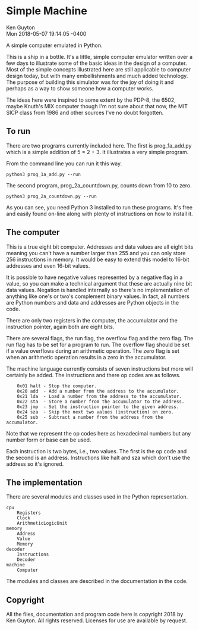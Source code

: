 # Simple Machine

Ken Guyton<br />
Mon 2018-05-07 19:14:05 -0400

A simple computer emulated in Python.

This is a ship in a bottle.  It's a little, simple computer emulator
written over a few days to illustrate some of the basic ideas in the
design of a computer.  Most of the simple concepts illustrated here
are still applicable to computer design today, but with many
embellishments and much added technology.  The purpose of building
this simulator was for the joy of doing it and perhaps as a way to
show someone how a computer works.

The ideas here were inspired to some extent by the PDP-8, the 6502,
maybe Knuth's MIX computer though I'm not sure about that now, the
MIT SICP class from 1986 and other sources I've no doubt forgotten.

## To run

There are two programs currently included here.  The first is
prog_1a_add.py which is a simple addition of 5 = 2 + 3.  It illustrates
a very simple program.

From the command line you can run it this way.

    python3 prog_1a_add.py --run

The second program, prog_2a_countdown.py, counts down from 10 to zero.

    python3 prog_2a_countdown.py --run

As you can see, you need Python 3 installed to run these programs.
It's free and easily found on-line along with plenty of instructions on
how to install it.

## The computer

This is a true eight bit computer.  Addresses and data values are all
eight bits meaning you can't have a number larger than 255 and you can
only store 256 instructions in memory.  It would be easy to extend
this model to 16-bit addresses and even 16-bit values.

It is possible to have negative values represented by a negative flag
in a value, so you can make a technical argument that these are
actually nine bit data values.  Negation is handled internally so
there's no implementation of anything like one's or two's complement
binary values.  In fact, all numbers are Python numbers and data and
addresses are Python objects in the code.

There are only two registers in the computer, the accumulator and the
instruction pointer, again both are eight bits.

There are several flags, the run flag, the overflow flag and the zero
flag.  The run flag has to be set for a program to run.  The overflow
flag should be set if a value overflows during an arithmetic
operation.  The zero flag is set when an arithmetic operation results
in a zero in the accumulator.

The machine language currently consists of seven instructions but more
will certainly be added.  The instructions and there op codes are as
follows.

        0x01 halt - Stop the computer.
        0x20 add  - Add a number from the address to the accumulator.
        0x21 lda  - Load a number from the address to the accumulator.
        0x22 sta  - Store a number from the accumulator to the address.
        0x23 jmp  - Set the instruction pointer to the given address.
        0x24 sza  - Skip the next two values (instruction) on zero.
        0x25 sub  - Subtract a number from the address from the accumulator.

Note that we represent the op codes here as hexadecimal numbers but
any number form or base can be used.

Each instruction is two bytes, i.e., two values.  The first is the op code
and the second is an address.  Instructions like halt and sza which
don't use the address so it's ignored.

## The implementation

There are several modules and classes used in the Python
representation.

    cpu
        Registers
        Clock
        ArithmeticLogicUnit
    memory
        Address
        Value
        Memory
    decoder
        Instructions
        Decoder
    machine
        Computer

The modules and classes are described in the documentation in the
code.

## Copyright

All the files, documentation and program code here is copyright 2018
by Ken Guyton.  All rights reserved.  Licenses for use are available
by request.
